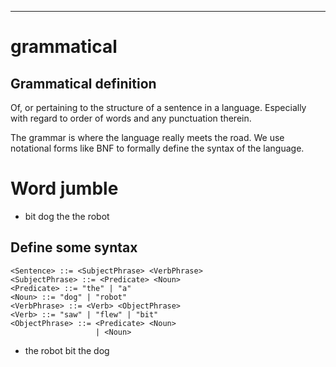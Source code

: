 ---
# grammatical


## Grammatical definition

Of, or pertaining to the structure of a sentence in a language.  Especially with
regard to  order of words and any punctuation therein.

The grammar is where the language really meets the road. We use notational forms like BNF
to formally define the syntax of the language.

# Word jumble

- bit dog the the robot

## Define some syntax

```bnf
<Sentence> ::= <SubjectPhrase> <VerbPhrase>
<SubjectPhrase> ::= <Predicate> <Noun>
<Predicate> ::= "the" | "a"
<Noun> ::= "dog" | "robot"
<VerbPhrase> ::= <Verb> <ObjectPhrase>
<Verb> ::= "saw" | "flew" | "bit"
<ObjectPhrase> ::= <Predicate> <Noun>
                   | <Noun>
```


- the robot bit the dog



